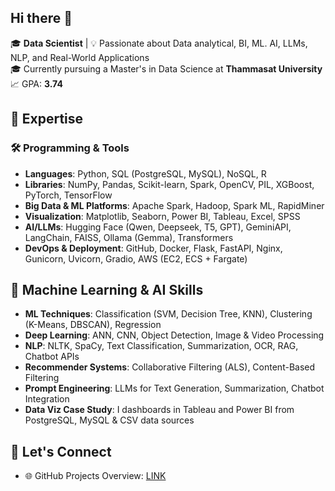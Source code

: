 ## Hi there 👋

🎓 **Data Scientist** | 💡 Passionate about Data analytical, BI, ML. AI, LLMs, NLP, and Real-World Applications  
🎓 Currently pursuing a Master's in Data Science at **Thammasat University**  
📈 GPA: **3.74**

## 🧠 Expertise

### 🛠️ Programming & Tools
- **Languages**: Python, SQL (PostgreSQL, MySQL), NoSQL, R  
- **Libraries**: NumPy, Pandas, Scikit-learn, Spark, OpenCV, PIL, XGBoost, PyTorch, TensorFlow  
- **Big Data & ML Platforms**: Apache Spark, Hadoop, Spark ML, RapidMiner  
- **Visualization**: Matplotlib, Seaborn, Power BI, Tableau, Excel, SPSS  
- **AI/LLMs**: Hugging Face (Qwen, Deepseek, T5, GPT), GeminiAPI, LangChain, FAISS, Ollama (Gemma), Transformers  
- **DevOps & Deployment**: GitHub, Docker, Flask, FastAPI, Nginx, Gunicorn, Uvicorn, Gradio, AWS (EC2, ECS + Fargate)


## 🤖 Machine Learning & AI Skills

- **ML Techniques**: Classification (SVM, Decision Tree, KNN), Clustering (K-Means, DBSCAN), Regression  
- **Deep Learning**: ANN, CNN, Object Detection, Image & Video Processing  
- **NLP**: NLTK, SpaCy, Text Classification, Summarization, OCR, RAG, Chatbot APIs  
- **Recommender Systems**: Collaborative Filtering (ALS), Content-Based Filtering  
- **Prompt Engineering**: LLMs for Text Generation, Summarization, Chatbot Integration
- **Data Viz Case Study**: I dashboards in Tableau and Power BI from PostgreSQL, MySQL & CSV data sources

## 🚀 Let's Connect
- 🌐 GitHub Projects Overview: [LINK](https://github.com/JPP-J/Portfolio_Repository)
<!-- - 📬 [Your Email or LinkedIn] -->


<!--
**JPP-J/JPP-J** is a ✨ _special_ ✨ repository because its `README.md` (this file) appears on your GitHub profile.

Here are some ideas to get you started:

- 🔭 I’m currently working on ...
- 🌱 I’m currently learning ...
- 👯 I’m looking to collaborate on ...
- 🤔 I’m looking for help with ...
- 💬 Ask me about ...
- 📫 How to reach me: ...
- 😄 Pronouns: ...
- ⚡ Fun fact: ...
-->

